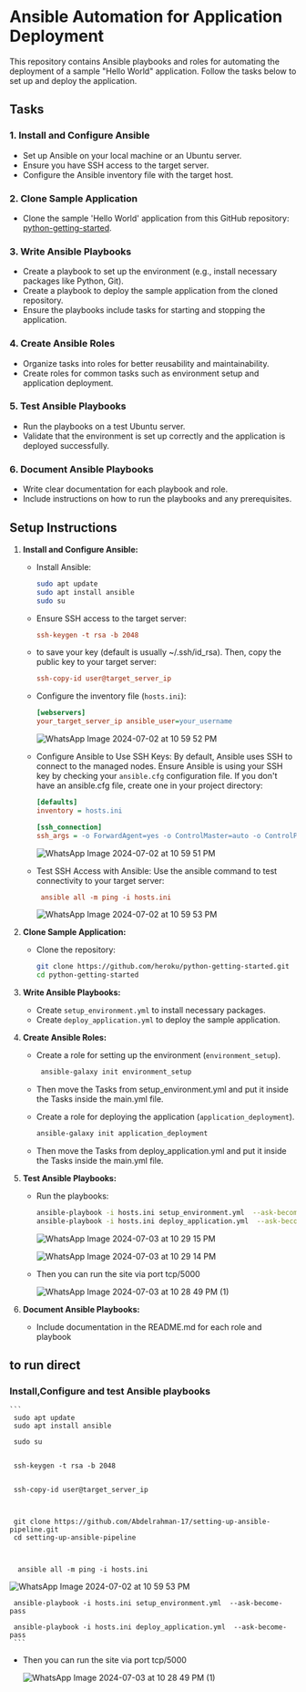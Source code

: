 
# Ansible Automation for Application Deployment

This repository contains Ansible playbooks and roles for automating the deployment of a sample "Hello World" application. Follow the tasks below to set up and deploy the application.

## Tasks

### 1. Install and Configure Ansible
- Set up Ansible on your local machine or an Ubuntu server.
- Ensure you have SSH access to the target server.
- Configure the Ansible inventory file with the target host.

### 2. Clone Sample Application
- Clone the sample 'Hello World' application from this GitHub repository: [python-getting-started](https://github.com/heroku/python-getting-started).

### 3. Write Ansible Playbooks
- Create a playbook to set up the environment (e.g., install necessary packages like Python, Git).
- Create a playbook to deploy the sample application from the cloned repository.
- Ensure the playbooks include tasks for starting and stopping the application.

### 4. Create Ansible Roles
- Organize tasks into roles for better reusability and maintainability.
- Create roles for common tasks such as environment setup and application deployment.

### 5. Test Ansible Playbooks
- Run the playbooks on a test Ubuntu server.
- Validate that the environment is set up correctly and the application is deployed successfully.

### 6. Document Ansible Playbooks
- Write clear documentation for each playbook and role.
- Include instructions on how to run the playbooks and any prerequisites.

## Setup Instructions

1. **Install and Configure Ansible:**
   - Install Ansible:
     ```bash
     sudo apt update
     sudo apt install ansible
     sudo su
     ```
   - Ensure SSH access to the target server:
     ```ini
     ssh-keygen -t rsa -b 2048
     ```
   - to save your key (default is usually ~/.ssh/id_rsa). Then, copy the public key to your target server:  
     ```ini
     ssh-copy-id user@target_server_ip
     ```
   - Configure the inventory file (`hosts.ini`):
     ```ini
     [webservers]
     your_target_server_ip ansible_user=your_username 
     ```
     ![WhatsApp Image 2024-07-02 at 10 59 52 PM](https://github.com/Abdelrahman-17/setting-up-ansible-pipeline/assets/83679041/c686b6a1-a24a-43a9-96a7-432e4adf6ed0)
   - Configure Ansible to Use SSH Keys:
       By default, Ansible uses SSH to connect to the managed nodes. Ensure Ansible is using your SSH key by checking your `ansible.cfg` configuration file. If you don't have an ansible.cfg file, create one in your project directory:

      ```ini
      [defaults]
      inventory = hosts.ini

      [ssh_connection]
      ssh_args = -o ForwardAgent=yes -o ControlMaster=auto -o ControlPersist=60s

     ```

     ![WhatsApp Image 2024-07-02 at 10 59 51 PM](https://github.com/Abdelrahman-17/setting-up-ansible-pipeline/assets/83679041/9da6b366-2f45-466f-b817-b81f590fac82)
   - Test SSH Access with Ansible:
     Use the ansible command to test connectivity to your target server:
     ```ini
      ansible all -m ping -i hosts.ini
     ```
     ![WhatsApp Image 2024-07-02 at 10 59 53 PM](https://github.com/Abdelrahman-17/setting-up-ansible-pipeline/assets/83679041/4ae1c5eb-3b23-4378-af66-0f6341762b2d)


2. **Clone Sample Application:**
   - Clone the repository:
     ```bash
     git clone https://github.com/heroku/python-getting-started.git
     cd python-getting-started
     ```

3. **Write Ansible Playbooks:**
   - Create `setup_environment.yml` to install necessary packages.
   - Create `deploy_application.yml` to deploy the sample application.

4. **Create Ansible Roles:**
   - Create a role for setting up the environment (`environment_setup`).
     ```bash
      ansible-galaxy init environment_setup

     ```
   - Then move the Tasks from setup_environment.yml and put it inside the Tasks inside the main.yml file.

    
   - Create a role for deploying the application (`application_deployment`).
      ```bash
      ansible-galaxy init application_deployment


     ```
      
   - Then move the Tasks from deploy_application.yml and put it inside the Tasks inside the main.yml file.



5. **Test Ansible Playbooks:**
   - Run the playbooks:
     ```bash
     ansible-playbook -i hosts.ini setup_environment.yml  --ask-become-pass
     ansible-playbook -i hosts.ini deploy_application.yml  --ask-become-pass
     ```

     ![WhatsApp Image 2024-07-03 at 10 29 15 PM](https://github.com/Abdelrahman-17/setting-up-ansible-pipeline/assets/83679041/2fb22f56-c582-4dcf-a9e0-c12160c1cd3e)


     ![WhatsApp Image 2024-07-03 at 10 29 14 PM](https://github.com/Abdelrahman-17/setting-up-ansible-pipeline/assets/83679041/be21b6a4-5774-4fc7-a0a4-b591e82103b8)


   - Then you can run the site via port tcp/5000 

     ![WhatsApp Image 2024-07-03 at 10 28 49 PM (1)](https://github.com/Abdelrahman-17/setting-up-ansible-pipeline/assets/83679041/750cdf0a-5c4e-428e-abac-196dea63a7b2)


6. **Document Ansible Playbooks:**
   - Include documentation in the README.md for each role and playbook




## to run direct

###  Install,Configure and test Ansible playbooks

    ```
     sudo apt update
     sudo apt install ansible

     sudo su
     

     ssh-keygen -t rsa -b 2048
     
    
     ssh-copy-id user@target_server_ip
    

     
     git clone https://github.com/Abdelrahman-17/setting-up-ansible-pipeline.git
     cd setting-up-ansible-pipeline
     

     
      ansible all -m ping -i hosts.ini
       

   ![WhatsApp Image 2024-07-02 at 10 59 53 PM](https://github.com/Abdelrahman-17/setting-up-ansible-pipeline/assets/83679041/4ae1c5eb-3b23-4378-af66-0f6341762b2d)


       
     ansible-playbook -i hosts.ini setup_environment.yml  --ask-become-pass

     ansible-playbook -i hosts.ini deploy_application.yml  --ask-become-pass
     ```


- Then you can run the site via port tcp/5000 

     ![WhatsApp Image 2024-07-03 at 10 28 49 PM (1)](https://github.com/Abdelrahman-17/setting-up-ansible-pipeline/assets/83679041/750cdf0a-5c4e-428e-abac-196dea63a7b2)









   
   


